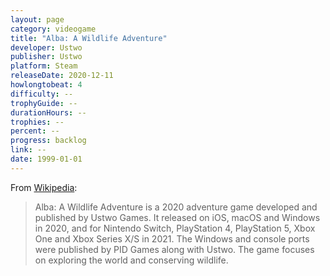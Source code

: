 ```yaml
---
layout: page
category: videogame
title: "Alba: A Wildlife Adventure"
developer: Ustwo
publisher: Ustwo
platform: Steam
releaseDate: 2020-12-11
howlongtobeat: 4
difficulty: --
trophyGuide: --
durationHours: --
trophies: --
percent: --
progress: backlog
link: --
date: 1999-01-01
---
```


From [Wikipedia](https://en.wikipedia.org/wiki/Alba:_A_Wildlife_Adventure):

> Alba: A Wildlife Adventure is a 2020 adventure game developed and published by Ustwo Games. It released on iOS, macOS and Windows in 2020, and for Nintendo Switch, PlayStation 4, PlayStation 5, Xbox One and Xbox Series X/S in 2021. The Windows and console ports were published by PID Games along with Ustwo. The game focuses on exploring the world and conserving wildlife.
